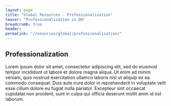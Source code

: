 ```yaml
---
layout: page
title: "Global Resources - Professionalization"
teaser: "Professionalization in DH"
breadcrumb: true
header:
permalink: "/resources/global/professionalization/"
---
```

## Professionalization

Lorem ipsum dolor sit amet, consectetur adipiscing elit, sed do eiusmod tempor incididunt ut labore et dolore magna aliqua. Ut enim ad minim veniam, quis nostrud exercitation ullamco laboris nisi ut aliquip ex ea commodo consequat. Duis aute irure dolor in reprehenderit in voluptate velit esse cillum dolore eu fugiat nulla pariatur. Excepteur sint occaecat cupidatat non proident, sunt in culpa qui officia deserunt mollit anim id est laborum.